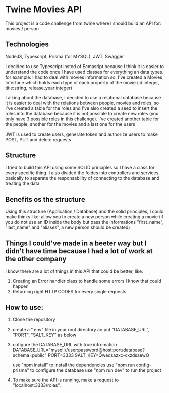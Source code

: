 # Twine Movies API
This project is a code challenge from twine where I should build an API for: movies / person

## Technologies
NodeJS, Typescript, Prisma (for MYSQL), JWT, Swagger

I decided to use Typescript insted of Ecmasript because I think it is easier to understand the code once I have used classes for everything an data types. for example: I had to deal with movies information so, I've created a Movies Inferface which holds each type of each property of the movie (id:integer, title:string, release_year:integer)

Talking about the database, I decided to use a relational database because it is easier to deal with the relations between people, movies and roles, so I've created a table for the roles and I've also created a seed to insert the roles into the database because it is not possible to create new roles (you only have 3 possible roles in this challenge). I've created another table for the people, another for the movies and a last one for the users

JWT is used to create users, generate token and authorize users to make POST, PUT and delete requests

## Structure

I tried to build this API using some SOLID principles so I have a class for every specific thing.
I also divided the foldes into controllers and services, basically to separate the responsability of connecting to the database and treating the data.

## Benefits os the structure

Using this structure (Application / Database) and the solid principles, I could make thinks like: allow you to create a new person while creating a movie (if you do not use an ID inside the body but pass the informations "first_name", "last_name" and "aliases", a new person should be created)

## Things I could've made in a beeter way but I didn't have time because I had a lot of work at the other company
I know there are a lot of things in this API that could be better, like:
1. Creating an Error handler class to handle some errors I know that could happen
2. Returning right HTTP CODES for every single requests

## How to use:
1. Clone the repository
2. create a ".env" file in your root directory an put "DATABASE_URL", "PORT", "SALT_KEY" as below
3. cofigure the DATABASE_URL with true infromation
    DATABASE_URL="mysql://user:password@host:port/database?schema=public"
    PORT=3333
    SALT_KEY=Qwedsazxc-cxzdsaewQ

    use "npm install" to install the dependencies
    use "npm run config-prisma" to configure the database
    use "npm run dev" to run the project

4. To make sure the API is running, make a request to "localhost:3333/roles".